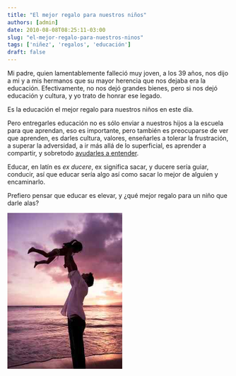 ```yaml
---
title: "El mejor regalo para nuestros niños"
authors: [admin]
date: 2010-08-08T08:25:11-03:00
slug: "el-mejor-regalo-para-nuestros-ninos"
tags: ['niñez', 'regalos', 'educación']
draft: false
---
```


Mi padre, quien lamentablemente falleció muy joven, a los 39 años, nos
dijo a mi y a mis hermanos que su mayor herencia que nos dejaba era la
educación. Efectivamente, no nos dejó grandes bienes, pero si nos dejó
educación y cultura, y yo trato de honrar ese legado.

Es la educación el mejor regalo para nuestros niños en este día.


Pero entregarles educación no es sólo enviar a nuestros hijos a la
escuela para que aprendan, eso es importante, pero también es
preocuparse de ver que aprenden, es darles cultura, valores, enseñarles
a tolerar la frustración, a superar la adversidad, a ir más allá de lo
superficial, es aprender a compartir, y sobretodo 
[ayudarles a entender](/blog/2010/05/inteligencia-educacion-y-entendimiento.html).

Educar, en latín es *ex ducere*, ex significa sacar, y ducere sería
guiar, conducir, así que educar sería algo así como sacar lo mejor de
alguien y encaminarlo.

Prefiero pensar que educar es elevar, y ¿qué mejor regalo para un niño
que darle alas?

![](padre-e-hija.jpg)
